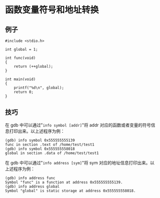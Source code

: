 # 函数变量符号和地址转换

## 例子

```
#include <stdio.h>

int global = 1;

int func(void) 
{
	return (++global);
}

int main(void)
{
	printf("%d\n", global);
	return 0;
}
```

## 技巧

在 gdb 中可以通过"`info symbol [addr]`"将 addr 对应的函数或者变量的符号信息打印出来。以上述程序为例：

```
(gdb) info symbol 0x555555555139
func in section .text of /home/test/test1
(gdb) info symbol 0x555555558018
global in section .data of /home/test/test1
```

在 gdb 中可以通过"`info address [sym]`"将 sym 对应的地址信息打印出来。以上述程序为例：

```
(gdb) info address func
Symbol "func" is a function at address 0x555555555139.
(gdb) info address global
Symbol "global" is static storage at address 0x555555558018.
```

